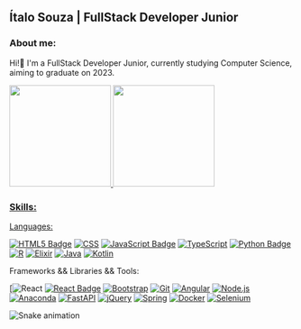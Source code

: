 ## Ítalo Souza | FullStack Developer Junior 

### About me:
  Hi!👋 I'm a FullStack Developer Junior, currently studying Computer Science, aiming to graduate on 2023.

<div>
<a href="https://github.com/PlayerGhost">
<img height="180em" src="https://github-readme-stats.vercel.app/api?username=PlayerGhost&show_icons=true&hide=issues&theme=radical&include_all_commits=true&count_private=true"/>
<img height="180em" src="https://github-readme-stats.vercel.app/api/top-langs/?username=PlayerGhost&layout=compact&hide=php&langs_count=10&theme=radical"/>
</div>
  
### Skills:

Languages:

[![HTML5 Badge](https://img.shields.io/badge/html5-%23E34F26.svg?style=flat&logo=html5&logoColor=white)](#)
[![CSS](https://img.shields.io/badge/css3-%231572B6.svg?style=flat&logo=css3&logoColor=white)](#)
[![JavaScript Badge](https://img.shields.io/badge/-JavaScript-black?style=flat&logo=javascript)](#)
[![TypeScript](https://img.shields.io/badge/typescript-%23007ACC.svg?style=flat&logo=typescript&logoColor=white)](#)
[![Python Badge](https://img.shields.io/badge/-Python-3776ab?style=flat&logo=Python&logoColor=white)](#)
[![R](https://img.shields.io/badge/r-%23276DC3.svg?style=flat&logo=r&logoColor=white)](#)
[![Elixir](https://img.shields.io/badge/elixir-%234B275F.svg?style=flat&logo=elixir&logoColor=white)](#)
[![Java](https://img.shields.io/badge/java-%23ED8B00.svg?style=flat&logo=java&logoColor=white)](#)
[![Kotlin](https://img.shields.io/badge/kotlin-%230095D5.svg?style=flat&logo=kotlin&logoColor=white)](#)

Frameworks && Libraries && Tools:

[![React](https://img.shields.io/badge/react-%2320232a.svg?style=flat&logo=react&logoColor=%2361DAFB)
[![React Badge](https://img.shields.io/badge/-React-282c33?style=flat&logo=react&logoColor=61DAFB)](#)
[![Bootstrap](https://img.shields.io/badge/bootstrap-%23563D7C.svg?style=flat&logo=bootstrap&logoColor=white)](#)
[![Git](https://img.shields.io/badge/git-%23F05033.svg?style=flat&logo=git&logoColor=white)](#)
[![Angular](https://img.shields.io/badge/angular-%23DD0031.svg?style=flat&logo=angular&logoColor=white)](#)
[![Node.js](https://img.shields.io/badge/-Node.js-333333?style=flat&logo=node.js)](#)
[![Anaconda](https://img.shields.io/badge/Anaconda-%2344A833.svg?style=flat&logo=anaconda&logoColor=white)](#)
[![FastAPI](https://img.shields.io/badge/FastAPI-005571?style=flat&logo=fastapi)](#)
[![jQuery](https://img.shields.io/badge/jquery-%230769AD.svg?style=flat&logo=jquery&logoColor=white)](#)
[![Spring](https://img.shields.io/badge/spring-%236DB33F.svg?style=flat&logo=spring&logoColor=white)](#)
[![Docker](https://img.shields.io/badge/docker-%230db7ed.svg?style=flat&logo=docker&logoColor=white)](#)
[![Selenium](https://img.shields.io/badge/-selenium-%43B02A?style=flat&logo=selenium&logoColor=white)](#)

![Snake animation](https://github.com/PlayerGhost/PlayerGhost/blob/output/github-contribution-grid-snake.svg)
